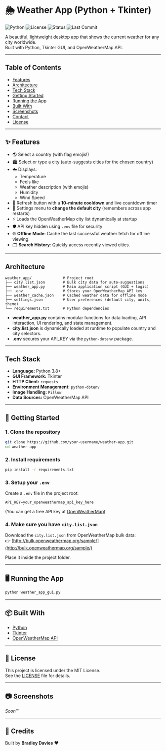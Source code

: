 # 🌦️ Weather App (Python + Tkinter)

![Python](https://img.shields.io/badge/Python-3.8%2B-blue?logo=python&logoColor=white)
![License](https://img.shields.io/badge/License-MIT-green)
![Status](https://img.shields.io/badge/Status-Active-green)
![Last Commit](https://img.shields.io/github/last-commit/10daviesb/Weather-App)

A beautiful, lightweight desktop app that shows the current weather for any city worldwide.  
Built with Python, Tkinter GUI, and OpenWeatherMap API.

---

## Table of Contents

- [Features](#features)
- [Architecture](#architecture)
- [Tech Stack](#tech-stack)
- [Getting Started](#🚀-Getting-Started)
- [Running the App](#Running-the-App)
- [Built With](#Built-With)
- [Screenshots](#Screenshots)
- [Contact](#contact)
- [License](#license)

---

## ✨ Features

- 🌎 Select a country (with flag emojis!)
- 🏙️ Select or type a city (auto-suggests cities for the chosen country)
- ☁️ Displays:
  - Temperature
  - Feels like
  - Weather description (with emojis)
  - Humidity
  - Wind Speed
- 🔄 Refresh button with a **10-minute cooldown** and live countdown timer
- 🔧 Settings menu to **change the default city** (remembers across app restarts)
- ⚡ Loads the OpenWeatherMap city list dynamically at startup
- 🛡️ API key hidden using `.env` file for security
- 🌐 **Offline Mode**: Cache the last successful weather fetch for offline viewing.
- 🗂️ **Search History**: Quickly access recently viewed cities.

---

## Architecture

```
weather_app/              # Project root
├── city.list.json        # Bulk city data for auto-suggestions
├── weather_app.py        # Main application script (GUI + logic)
├── .env                  # Stores your OpenWeatherMap API key
├── weather_cache.json    # Cached weather data for offline mode
├── settings.json         # User preferences (default city, units, theme)
└── requirements.txt      # Python dependencies
```

- **weather\_app.py** contains modular functions for data loading, API interaction, UI rendering, and state management.
- **city.list.json** is dynamically loaded at runtime to populate country and city selectors.
- **.env** secures your API\_KEY via the `python-dotenv` package.

---

## Tech Stack

- **Language:** Python 3.8+
- **GUI Framework:** Tkinter
- **HTTP Client:** `requests`
- **Environment Management:** `python-dotenv`
- **Image Handling:** `Pillow`
- **Data Sources:** OpenWeatherMap API

---

## 🚀 Getting Started

### 1. Clone the repository

```bash
git clone https://github.com/your-username/weather-app.git
cd weather-app
```

### 2. Install requirements

```bash
pip install -r requirements.txt
```

### 3. Setup your `.env`

Create a `.env` file in the project root:

```plaintext
API_KEY=your_openweathermap_api_key_here
```

(You can get a free API key at [OpenWeatherMap](https://openweathermap.org/api))

### 4. Make sure you have `city.list.json`

Download the `city.list.json` from OpenWeatherMap bulk data:  
👉 [http://bulk.openweathermap.org/sample/](http://bulk.openweathermap.org/sample/)

Place it inside the project folder.

---

## 🖥️ Running the App

```bash
python weather_app_gui.py
```

---

## 📦 Built With

- [Python](https://www.python.org/)
- [Tkinter](https://wiki.python.org/moin/TkInter)
- [OpenWeatherMap API](https://openweathermap.org/api)

---

## 📄 License

This project is licensed under the MIT License.  
See the [LICENSE](LICENSE) file for details.

---

## 📷 Screenshots

*Soon™*

---

## 🙌 Credits

Built by **Bradley Davies** ❤️
